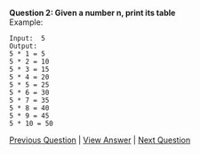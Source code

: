 **Question 2: Given a number n, print its table**  
Example:
```
Input:  5
Output: 
5 * 1 = 5
5 * 2 = 10
5 * 3 = 15
5 * 4 = 20
5 * 5 = 25
5 * 6 = 30
5 * 7 = 35
5 * 8 = 40
5 * 9 = 45
5 * 10 = 50
```
[Previous Question](../Question%201/1.Qu-EvenOrOdd.md) | [View Answer](2.Ans-MultiplicationTable.md) | [Next Question](../Question%203/2.Qu-SumOfNumbers.md)
